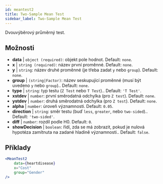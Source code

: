 ```yaml
---
id: meantest2
title: Two-Sample Mean Test
sidebar_label: Two-Sample Mean Test
---
```


Dvouvýběrový průměrný test.

## Možnosti

* __data__ | `object (required)`: objekt pole hodnot. Default: `none`.
* __x__ | `string (required)`: název první proměnné. Default: `none`.
* __y__ | `string`: název druhé proměnné (je třeba zadat `y` nebo `group`). Default: `none`.
* __group__ | `(string|Factor)`: název seskupující proměnné (musí být uvedeno `y` nebo `group`).. Default: `none`.
* __type__ | `string`: typ testu (`Z Test` nebo `T Test`).. Default: `'T Test'`.
* __xstdev__ | `number`: první směrodatná odchylka (pro `Z test`). Default: `none`.
* __ystdev__ | `number`: druhá směrodatná odchylka (pro `Z test`). Default: `none`.
* __alpha__ | `number`: úroveň významnosti. Default: `0.05`.
* __direction__ | `string`: směr testu (buď `less`, `greater`, nebo `two-sided`).. Default: `'two-sided'`.
* __diff__ | `number`: rozdíl podle H0. Default: `0`.
* __showDecision__ | `boolean`: řídí, zda se má zobrazit, pokud je nulová hypotéza zamítnuta na zadané hladině významnosti.. Default: `false`.


## Příklady

```jsx live
<MeanTest2
    data={heartdisease} 
    x="Cost"
    group="Gender"
/>
```
